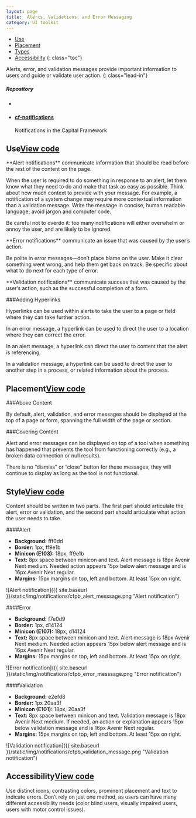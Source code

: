 ```yaml
---
layout: page
title:  Alerts, Validations, and Error Messaging
category: UI toolkit
---
```


- [Use](#use)
- [Placement](#placement)
- [Types](#Types)
- [Accessibility](#accessibility)
{: class="toc"}

<div class="content-50 content-first">

Alerts, error, and validation messages provide important information to users and guide or validate user action.
{: class="lead-in"}

</div>

<div class="content-50 content-last">
  <h5 class="repo-list-header">Repository</h5>
  <ul class="repo-list">
    <li>
      <span class="cf-icon cf-icon-github"></span>
    </li>
    <li>
      <a href="https://github.com/cfpb/cf-notifications"><h4>cf-notifications</h4></a>
      <p>Notifications in the Capital Framework</p>
    </li>
  </ul>
</div>

<h2 id="use">Use<span class="cf-code-link"><a href="https://cfpb.github.io/cf-notifications/docs/">View code <span class="cf-icon cf-icon-external-link"></span></a></span></h2>

<div class="content-67 content-first">

<p>**Alert notifications** communicate information that should be read before the rest of the content on the page.</p>

<p>When the user is required to do something in response to an alert, let them know what they need to do and make that task as easy as possible. Think about how much context to provide with your message. For example, a notification of a system change may require more contextual information than a validation message. Write the message in concise, human readable language; avoid jargon and computer code.</p>

<p>Be careful not to overdo it: too many notifications will either overwhelm or annoy the user, and are likely to be ignored.</p>

<p>**Error notifications** communicate an issue that was caused by the user’s action.</p>

<p>Be polite in error messages—don’t place blame on the user. Make it clear something went wrong, and help them get back on track. Be specific about what to do next for each type of error.</p>

<p>**Validation notifications** communicate success that was caused by the user’s action, such as the successful completion of a form.</p>



###Adding Hyperlinks

<p>Hyperlinks can be used within alerts to take the user to a page or field where they can take further action.</p>

<p>In an error message, a hyperlink can be used to direct the user to a location where they can correct the error.</p>

<p>In an alert message, a hyperlink can direct the user to content that the alert is referencing.</p>

<p>In a validation message, a hyperlink can be used to direct the user to another step in a process, or related information about the process.</p>

</div>

<h2 id="placement">Placement<span class="cf-code-link"><a href="https://cfpb.github.io/cf-buttons/docs/">View code <span class="cf-icon cf-icon-external-link"></span></a></span></h2>

<div class="content-67 content-first">
###Above Content

<p>By default, alert, validation, and error messages should be displayed at the top of a page or form, spanning the full width of the page or section.</p>

###Covering Content

<p>Alert and error messages can be displayed on top of a tool when something has happened that prevents the tool from functioning correctly (e.g., a broken data connection or null results).</p>

<p>There is no “dismiss” or “close” button for these messages; they will continue to display as long as the tool is not functional.</p>

</div>

<h2 id="style">Style<span class="cf-code-link"><a href="https://cfpb.github.io/cf-notifications/docs/">View code <span class="cf-icon cf-icon-external-link"></span></a></span></h2>

<div class="content-67 content-first">

<p>Content should be written in two parts. The first part should articulate the alert, error or validation, and the second part should articulate what action the user needs to take.</p>

</div>

<div class="content-33 content-last"></div>

<div class="content-33 content-first">

####Alert
* __Background:__ fff0dd
* __Border:__ 1px, ff9e1b
* __Minicon (E103):__ 18px, ff9e1b
* __Text:__ 8px space between minicon and text. Alert message is 18px Avenir Next medium. Needed action appears 15px below alert message and is 16px Avenir Next regular.
* __Margins:__ 15px margins on top, left and bottom. At least 15px on right. 

</div>

<div class="content-67 content-last">

![Alert notification]({{ site.baseurl }}/static/img/notifications/cfpb_alert_messsage.png "Alert notification")

</div>

<div class="content-67 content-first">

####Error
* __Background:__ f7e0d9
* __Border:__ 1px, d14124
* __Minicon (E107):__ 18px, d14124
* __Text:__ 8px space between minicon and text. Alert message is 18px Avenir Next medium. Needed action appears 15px below alert message and is 16px Avenir Next regular.
* __Margins:__ 15px margins on top, left and bottom. At least 15px on right. 

![Error notification]({{ site.baseurl }}/static/img/notifications/cfpb_error_messsage.png "Error notification")

####Validation
* __Background:__ e2efd8
* __Border:__ 1px 20aa3f
* __Minicon (E101):__ 18px, 20aa3f
* __Text:__ 8px space between minicon and text. Validation message is 18px Avenir Next medium. If needed, an action or explanation appears 15px below validation message and is 16px Avenir Next regular.
* __Margins:__ 15px margins on top, left and bottom. At least 15px on right.

![Validation notification]({{ site.baseurl }}/static/img/notifications/cfpb_validation_message.png "Validation notification")

</div>

<h2 id="accessibility">Accessibility<span class="cf-code-link"><a href="https://cfpb.github.io/cf-notifications/docs/">View code <span class="cf-icon cf-icon-external-link"></span></a></span></h2>

<div class="content-67 content-first">

<p>Use distinct icons, contrasting colors, prominent placement and text to indicate errors. Don’t rely on just one method, as users can have many different accessibility needs (color blind users, visually impaired users, users with motor control issues).</p>

</div>